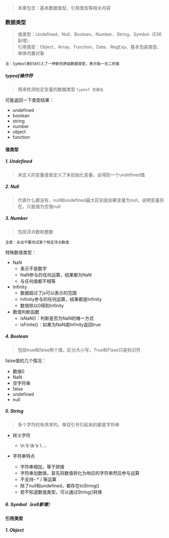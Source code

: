 > 本章包含：基本数据类型、引用类型等相关内容

### 数据类型
> 值类型：Undefined、Null、Boolean、Number、String、Symbol（ES6新增） \
> 引用类型：Object、Array、Function、Date、RegExp、基本包装类型、单体内置对象

`注：Symbol是ES6引入了一种新的原始数据类型，表示独一无二的值`

##### typeof操作符
> 用来检测给定变量的数据类型 `typeof 变量名`

可能返回一下类型结果：
- undefined
- boolean
- string
- number
- object
- function
 
#### 值类型

##### 1. Undefined
> 未定义的变量或者定义了未初始化变量，会得到一个undefined值

##### 2. Null
> 代表什么都没有，null和undefined最大区别是如果变量为null，说明变量存在，只是值为空值null

##### 3. Number
> 包括浮点数和整数

`注意：永远不要测试某个特定浮点数值`


特殊数值类型：
- NaN
    - 表示不是数字
    - NaN参与的任何运算，结果都为NaN
    - 与任何值都不相等
- Infinity
    - 数据超过了js可以表示的范围
    - Infinity参与的任何运算，结果都是Infinity
    - 数值除以0得到Infinity
- 数值判断函数
    - isNaN()：判断是否为NaN的唯一方式
    - isFinite()：如果为NaN或Infinity返回true


##### 4. Boolean
> 包括true和false两个值，区分大小写，True和Flase只是标识符

false值的几个情况：
- 数值0
- NaN
- 空字符串
- false
- undefined
- null


##### 5. String
> 多个字符的有序序列，单双引号引起来的都是字符串

- 转义字符
    - \n \t \b \r \\ ...

- 字符串特点
    - 字符串相加，等于拼接
    - 字符串加数值，首先将数值转化为响应的字符串然后参与运算
    - 不支持- * / 等运算
    - 除了null和undefined，都存在toString()
    - 若不知道数值类型，可以通过String()转换


##### 6. Symbol（es6新增）


#### 引用类型

##### 1. Object
